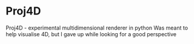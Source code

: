 # Proj4D
Proj4D - experimental multidimensional renderer in python
Was meant to help visualise 4D, but I gave up while looking for a good perspective
